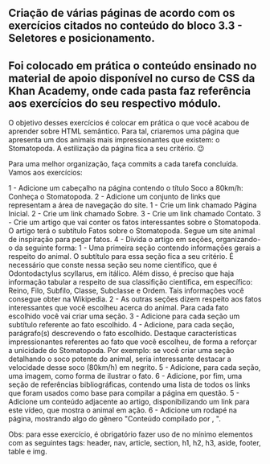 ## Criação de várias páginas de acordo com os exercícios citados no conteúdo do bloco 3.3 - Seletores e posicionamento.
## Foi colocado em prática o conteúdo ensinado no material de apoio disponível no curso de CSS da Khan Academy, onde cada pasta faz referência aos exercícios do seu respectivo módulo.

O objetivo desses exercícios é colocar em prática o que você acabou de aprender sobre HTML semântico.
Para tal, criaremos uma página que apresenta um dos animais mais impressionantes que existem: o Stomatopoda. A estilização da página fica a seu critério. 😉

Para uma melhor organização, faça commits a cada tarefa concluída. Vamos aos exercícios:

1 - Adicione um cabeçalho na página contendo o título Soco a 80km/h: Conheça o Stomatopoda.
2 - Adicione um conjunto de links que representam a área de navegação do site.
    1 - Crie um link chamado Página Inicial.
    2 - Crie um link chamado Sobre.
    3 - Crie um link chamado Contato.
3 - Crie um artigo que vai conter os fatos interessantes sobre o Stomatopoda. O artigo terá o subtítulo Fatos sobre o Stomatopoda. Segue um site animal de inspiração para pegar fatos.
4 - Divida o artigo em seções, organizando-o da seguinte forma:
    1 - Uma primeira seção contendo informações gerais a respeito do animal. O subtítulo para essa seção fica a seu critério. É necessário que conste nessa seção seu nome científico, que é Odontodactylus scyllarus, em itálico. Além disso, é preciso que haja informação tabular a respeito de sua classifição científica, em específico: Reino, Filo, Subfilo, Classe, Subclasse e Ordem. Tais informações você consegue obter na Wikipedia.
    2 - As outras seções dizem respeito aos fatos interessantes que você escolheu acerca do animal. Para cada fato escolhido você vai criar uma seção.
    3 - Adicione para cada seção um subtítulo referente ao fato escolhido.
    4 - Adicione, para cada seção, parágrafo(s) descrevendo o fato escolhido. Destaque características impressionantes referentes ao fato que você escolheu, de forma a reforçar a unicidade do Stomatopoda. Por exemplo: se você criar uma seção detalhando o soco potente do animal, seria interessante destacar a velocidade desse soco (80km/h) em negrito.
    5 - Adicione, para cada seção, uma imagem, como forma de ilustrar o fato.
    6 - Adicione, por fim, uma seção de referências bibliográficas, contendo uma lista de todos os links que foram usados como base para compilar a página em questão.
5 - Adicione um conteúdo adjacente ao artigo, disponibilizando um link para este vídeo, que mostra o animal em ação.
6 - Adicione um rodapé na página, mostrando algo do gênero "Conteúdo compilado por , ".

Obs: para esse exercício, é obrigatório fazer uso de no mínimo elementos com as seguintes tags: header, nav, article, section, h1, h2, h3, aside, footer, table e img.